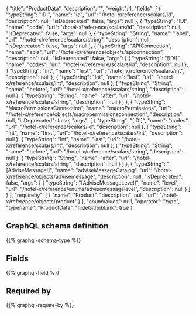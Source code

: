 {
  "title": "ProductData",
  "description": "",
  "weight": 1,
  "fields": [
    {
      "typeString": "ID!",
      "name": "id",
      "url": "/hotel-x/reference/scalars/id",
      "description": null,
      "isDeprecated": false,
      "args": null
    },
    {
      "typeString": "ID!",
      "name": "code",
      "url": "/hotel-x/reference/scalars/id",
      "description": null,
      "isDeprecated": false,
      "args": null
    },
    {
      "typeString": "String",
      "name": "label",
      "url": "/hotel-x/reference/scalars/string",
      "description": null,
      "isDeprecated": false,
      "args": null
    },
    {
      "typeString": "APIConnection",
      "name": "apis",
      "url": "/hotel-x/reference/objects/apiconnection",
      "description": null,
      "isDeprecated": false,
      "args": [
        {
          "typeString": "[ID!]",
          "name": "codes",
          "url": "/hotel-x/reference/scalars/id",
          "description": null
        },
        {
          "typeString": "Int",
          "name": "first",
          "url": "/hotel-x/reference/scalars/int",
          "description": null
        },
        {
          "typeString": "Int",
          "name": "last",
          "url": "/hotel-x/reference/scalars/int",
          "description": null
        },
        {
          "typeString": "String",
          "name": "before",
          "url": "/hotel-x/reference/scalars/string",
          "description": null
        },
        {
          "typeString": "String",
          "name": "after",
          "url": "/hotel-x/reference/scalars/string",
          "description": null
        }
      ]
    },
    {
      "typeString": "MacroPermissionsConnection",
      "name": "macroPermissions",
      "url": "/hotel-x/reference/objects/macropermissionsconnection",
      "description": null,
      "isDeprecated": false,
      "args": [
        {
          "typeString": "[ID!]",
          "name": "codes",
          "url": "/hotel-x/reference/scalars/id",
          "description": null
        },
        {
          "typeString": "Int",
          "name": "first",
          "url": "/hotel-x/reference/scalars/int",
          "description": null
        },
        {
          "typeString": "Int",
          "name": "last",
          "url": "/hotel-x/reference/scalars/int",
          "description": null
        },
        {
          "typeString": "String",
          "name": "before",
          "url": "/hotel-x/reference/scalars/string",
          "description": null
        },
        {
          "typeString": "String",
          "name": "after",
          "url": "/hotel-x/reference/scalars/string",
          "description": null
        }
      ]
    },
    {
      "typeString": "[AdviseMessage!]",
      "name": "adviseMessageCatalog",
      "url": "/hotel-x/reference/objects/advisemessage",
      "description": null,
      "isDeprecated": false,
      "args": [
        {
          "typeString": "[AdviseMessageLevel]",
          "name": "level",
          "url": "/hotel-x/reference/enums/advisemessagelevel",
          "description": null
        }
      ]
    }
  ],
  "requireby": [
    {
      "name": "Product",
      "description": null,
      "url": "/hotel-x/reference/objects/product"
    }
  ],
  "enumValues": null,
  "operator": "type",
  "typename": "ProductData",
  "hideGithubLink": true
}
## GraphQL schema definition

{{% graphql-schema-type %}}

## Fields

{{% graphql-field %}}

## Required by

{{% graphql-require-by %}}
